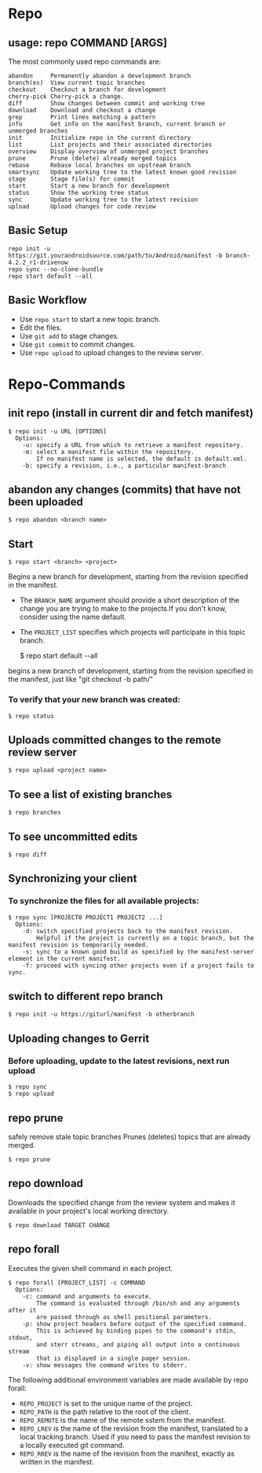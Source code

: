 # Repo

## usage: repo COMMAND [ARGS]

The most commonly used repo commands are:

    abandon     Permanently abandon a development branch
    branch(es)  View current topic branches
    checkout    Checkout a branch for development
    cherry-pick Cherry-pick a change.
    diff        Show changes between commit and working tree
    download    Download and checkout a change
    grep        Print lines matching a pattern
    info        Get info on the manifest branch, current branch or unmerged branches
    init        Initialize repo in the current directory
    list        List projects and their associated directories
    overview    Display overview of unmerged project branches
    prune       Prune (delete) already merged topics
    rebase      Rebase local branches on upstream branch
    smartsync   Update working tree to the latest known good revision
    stage       Stage file(s) for commit
    start       Start a new branch for development
    status      Show the working tree status
    sync        Update working tree to the latest revision
    upload      Upload changes for code review

## Basic Setup

    repo init -u https://git.yourandroidsource.com/path/to/Android/manifest -b branch-4.2.2_r1-drivenow
    repo sync --no-clone-bundle
    repo start default --all

## Basic Workflow

* Use `repo start` to start a new topic branch.
* Edit the files.
* Use `git add` to stage changes.
* Use `git commit` to commit changes.
* Use `repo upload` to upload changes to the review server.


# Repo-Commands

## init repo (install in current dir and fetch manifest)

    $ repo init -u URL [OPTIONS]
      Options:
        -u: specify a URL from which to retrieve a manifest repository.
        -m: select a manifest file within the repository.
            If no manifest name is selected, the default is default.xml.
        -b: specify a revision, i.e., a particular manifest-branch

## abandon any changes (commits) that have not been uploaded

    $ repo abandon <branch name>

## Start

    $ repo start <branch> <project>

Begins a new branch for development, starting from the revision specified in the manifest.

  * The `BRANCH_NAME` argument should provide a short description of the change
                    you are trying to make to the projects.If you don't know,
                    consider using the name default.
  * The `PROJECT_LIST` specifies which projects will participate in this topic branch.

    $ repo start default --all

begins a new branch of development, starting from the revision specified in the manifest,
just like "git checkout -b <branch name> path/<branch name>"


### To verify that your new branch was created:

    $ repo status

## Uploads committed changes to the remote review server

    $ repo upload <project name>

## To see a list of existing branches

    $ repo branches

## To see uncommitted edits

    $ repo diff

## Synchronizing your client

### To synchronize the files for all available projects:

    $ repo sync [PROJECT0 PROJECT1 PROJECT2 ...]
      Options:
        -d: switch specified projects back to the manifest revision.
            Helpful if the project is currently on a topic branch, but the manifest revision is temporarily needed.
        -s: sync to a known good build as specified by the manifest-server element in the current manifest.
        -f: proceed with syncing other projects even if a project fails to sync.

## switch to different repo branch

    $ repo init -u https://giturl/manifest -b otherbranch

## Uploading changes to Gerrit

### Before uploading, update to the latest revisions, next run upload

    $ repo sync
    $ repo upload

## repo prune

safely remove stale topic branches
Prunes (deletes) topics that are already merged.

    $ repo prune

## repo download

Downloads the specified change from the review system and makes it available in your project's local working directory.

    $ repo download TARGET CHANGE

## repo forall

Executes the given shell command in each project.

    $ repo forall [PROJECT_LIST] -c COMMAND
      Options:
        -c: command and arguments to execute.
            The command is evaluated through /bin/sh and any arguments after it
            are passed through as shell positional parameters.
        -p: show project headers before output of the specified command.
            This is achieved by binding pipes to the command's stdin, stdout,
            and sterr streams, and piping all output into a continuous stream
            that is displayed in a single pager session.
        -v: show messages the command writes to stderr.

The following additional environment variables are made available by repo forall:

  * `REPO_PROJECT` is set to the unique name of the project.
  * `REPO_PATH` is the path relative to the root of the client.
  * `REPO_REMOTE` is the name of the remote sstem from the manifest.
  * `REPO_LREV` is the name of the revision from the manifest, translated
              to a local tracking branch. Used if you need to pass the manifest
              revision to a locally executed git command.
  * `REPO_RREV` is the name of the revision from the manifest, exactly as written in the manifest.











